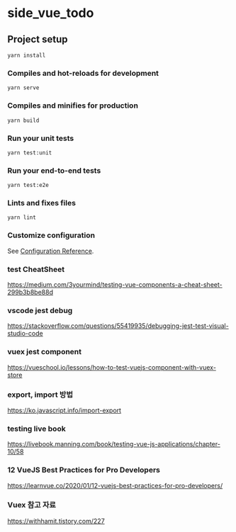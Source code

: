# side_vue_todo

## Project setup

```
yarn install
```

### Compiles and hot-reloads for development

```
yarn serve
```

### Compiles and minifies for production

```
yarn build
```

### Run your unit tests

```
yarn test:unit
```

### Run your end-to-end tests

```
yarn test:e2e
```

### Lints and fixes files

```
yarn lint
```

### Customize configuration

See [Configuration Reference](https://cli.vuejs.org/config/).

### test CheatSheet

https://medium.com/3yourmind/testing-vue-components-a-cheat-sheet-299b3b8be88d

### vscode jest debug

https://stackoverflow.com/questions/55419935/debugging-jest-test-visual-studio-code

### vuex jest component

https://vueschool.io/lessons/how-to-test-vuejs-component-with-vuex-store

### export, import 방법

https://ko.javascript.info/import-export

### testing live book

https://livebook.manning.com/book/testing-vue-js-applications/chapter-10/58

### 12 VueJS Best Practices for Pro Developers

https://learnvue.co/2020/01/12-vuejs-best-practices-for-pro-developers/

### Vuex 참고 자료

https://withhamit.tistory.com/227
